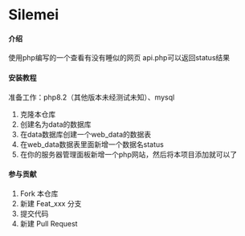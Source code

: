 # Silemei

#### 介绍
使用php编写的一个查看有没有睡似的网页
api.php可以返回status结果

#### 安装教程

准备工作：php8.2（其他版本未经测试未知）、mysql

1.  克隆本仓库
2.  创建名为data的数据库
3.  在data数据库创建一个web_data的数据表
4.  在web_data数据表里面新增一个数据名status
5.  在你的服务器管理面板新增一个php网站，然后将本项目添加就可以了

#### 参与贡献

1.  Fork 本仓库
2.  新建 Feat_xxx 分支
3.  提交代码
4.  新建 Pull Request